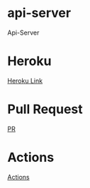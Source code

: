 # api-server

Api-Server

# Heroku

[Heroku Link](https://ibraheem-full-api.herokuapp.com/)

# Pull Request

[PR](https://github.com/ft7e/api-server/pull/2)

# Actions

[Actions](https://github.com/ft7e/api-server/actions)
